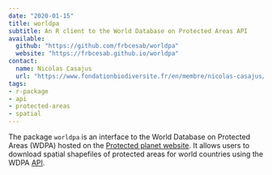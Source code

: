 ```yaml
---
date: "2020-01-15"
title: worldpa
subtitle: An R client to the World Database on Protected Areas API
available:
  github: "https://github.com/frbcesab/worldpa"
  website: "https://frbcesab.github.io/worldpa"
contact:
  name: Nicolas Casajus
  url: "https://www.fondationbiodiversite.fr/en/membre/nicolas-casajus/"
tags:
- r-package
- api
- protected-areas
- spatial
---
```


The package `worldpa` is an interface to the World Database on Protected Areas (WDPA) 
hosted on the [Protected planet website](https://www.protectedplanet.net). 
It allows users to download spatial shapefiles of protected areas for world 
countries using the WDPA [API](https://api.protectedplanet.net).

